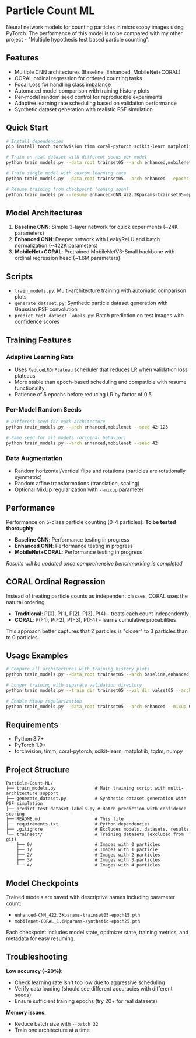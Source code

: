 # Particle Count ML

Neural network models for counting particles in microscopy images using PyTorch. The performance of this model is to be compared with my other project - "Multiple hypothesis test based particle counting".

## Features

- Multiple CNN architectures (Baseline, Enhanced, MobileNet+CORAL)
- CORAL ordinal regression for ordered counting tasks
- Focal Loss for handling class imbalance
- Automated model comparison with training history plots
- Per-model random seed control for reproducible experiments
- Adaptive learning rate scheduling based on validation performance
- Synthetic dataset generation with realistic PSF simulation

## Quick Start

```bash
# Install dependencies
pip install torch torchvision timm coral-pytorch scikit-learn matplotlib tqdm

# Train on real dataset with different seeds per model
python train_models.py --data_root trainset05 --arch enhanced,mobilenet --epochs 20 --seed 42 123

# Train single model with custom learning rate
python train_models.py --data_root trainset05 --arch enhanced --epochs 15 --lr 0.001

# Resume training from checkpoint (coming soon)
python train_models.py --resume enhanced-CNN_422.3Kparams-trainset05-epoch10.pth
```

## Model Architectures

1. **Baseline CNN**: Simple 3-layer network for quick experiments (~24K parameters)
2. **Enhanced CNN**: Deeper network with LeakyReLU and batch normalization (~422K parameters)  
3. **MobileNet+CORAL**: Pretrained MobileNetV3-Small backbone with ordinal regression head (~1.6M parameters)

## Scripts

- `train_models.py`: Multi-architecture training with automatic comparison plots
- `generate_dataset.py`: Synthetic particle dataset generation with Gaussian PSF convolution
- `predict_test_dataset_labels.py`: Batch prediction on test images with confidence scores

## Training Features

### Adaptive Learning Rate
- Uses `ReduceLROnPlateau` scheduler that reduces LR when validation loss plateaus
- More stable than epoch-based scheduling and compatible with resume functionality
- Patience of 5 epochs before reducing LR by factor of 0.5

### Per-Model Random Seeds
```bash
# Different seed for each architecture
python train_models.py --arch enhanced,mobilenet --seed 42 123

# Same seed for all models (original behavior)  
python train_models.py --arch enhanced,mobilenet --seed 42
```

### Data Augmentation
- Random horizontal/vertical flips and rotations (particles are rotationally symmetric)
- Random affine transformations (translation, scaling)
- Optional MixUp regularization with `--mixup` parameter

## Performance

Performance on 5-class particle counting (0-4 particles): **To be tested thoroughly**

- **Baseline CNN**: Performance testing in progress
- **Enhanced CNN**: Performance testing in progress  
- **MobileNet+CORAL**: Performance testing in progress

*Results will be updated once comprehensive benchmarking is completed*

## CORAL Ordinal Regression

Instead of treating particle counts as independent classes, CORAL uses the natural ordering:
- **Traditional**: P(0), P(1), P(2), P(3), P(4) - treats each count independently
- **CORAL**: P(≥1), P(≥2), P(≥3), P(≥4) - learns cumulative probabilities

This approach better captures that 2 particles is "closer" to 3 particles than to 0 particles.

## Usage Examples

```bash
# Compare all architectures with training history plots
python train_models.py --data_root trainset05 --arch baseline,enhanced,mobilenet --epochs 30

# Longer training with separate validation directory
python train_models.py --train_dir trainset05 --val_dir valset05 --arch mobilenet --epochs 80

# Enable MixUp regularization
python train_models.py --data_root trainset05 --arch enhanced --mixup 0.2 --epochs 25
```

## Requirements

- Python 3.7+
- PyTorch 1.9+
- torchvision, timm, coral-pytorch, scikit-learn, matplotlib, tqdm, numpy

## Project Structure

```
Particle-Count-ML/
├── train_models.py               # Main training script with multi-architecture support
├── generate_dataset.py           # Synthetic dataset generation with PSF simulation  
├── predict_test_dataset_labels.py # Batch prediction with confidence scoring
├── README.md                     # This file
├── requirements.txt              # Python dependencies
├── .gitignore                    # Excludes models, datasets, results
└── trainset*/                    # Training datasets (excluded from git)
    ├── 0/                        # Images with 0 particles
    ├── 1/                        # Images with 1 particle
    ├── 2/                        # Images with 2 particles
    ├── 3/                        # Images with 3 particles
    └── 4/                        # Images with 4 particles
```

## Model Checkpoints

Trained models are saved with descriptive names including parameter count:
- `enhanced-CNN_422.3Kparams-trainset05-epoch15.pth`
- `mobilenet-CORAL_1.6Mparams-synthetic-epoch25.pth`

Each checkpoint includes model state, optimizer state, training metrics, and metadata for easy resuming.

## Troubleshooting

**Low accuracy (~20%)**:
- Check learning rate isn't too low due to aggressive scheduling
- Verify data loading (should see different accuracies with different seeds)
- Ensure sufficient training epochs (try 20+ for real datasets)

**Memory issues**:
- Reduce batch size with `--batch 32`
- Train one architecture at a time